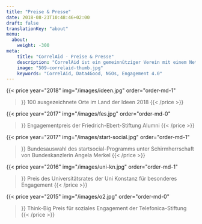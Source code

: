 ```yaml
---
title: "Preise & Presse"
date: 2018-08-23T10:48:46+02:00
draft: false
translationKey: "about"
menu:
  about:
    weight: -300
meta:
    title: "CorrelAid - Preise & Presse"
    description: "CorrelAid ist ein gemeinnütziger Verein mit einem Netzwerk von 1400 ehrenamtlichen Datenanalyst*innen."
    image: "509-correlaid-thumb.jpg"
    keywords: "CorrelAid, Data4Good, NGOs, Engagement 4.0"
---
```


{{< price 
    year="2018" 
    img="/images/ideen.jpg"
    order="order-md-1"
>}}
100 ausgezeichnete Orte im Land der Ideen 2018
{{< /price >}}

{{< price 
    year="2017" 
    img="/images/fes.jpg"
    order="order-md-0"
>}}
Engagementpreis der Friedrich-Ebert-Stiftung Alumni
{{< /price >}}

{{< price 
    year="2017" 
    img="/images/start-social.jpg"
    order="order-md-1"
>}}
Bundesauswahl des startsocial-Programms unter Schirmherrschaft von Bundeskanzlerin Angela Merkel
{{< /price >}}

{{< price 
    year="2016" 
    img="/images/uni-kn.jpg"
    order="order-md-1"
>}}
Preis des Universitätsrates der Uni Konstanz für besonderes Engagement
{{< /price >}}

{{< price 
    year="2015" 
    img="/images/o2.jpg"
    order="order-md-0"
>}}
Think-Big Preis für soziales Engagement der Telefonica-Stiftung
{{< /price >}}
